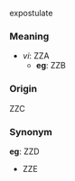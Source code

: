 expostulate
### Meaning
+ _vi_: ZZA
    + __eg__: ZZB

### Origin

ZZC

### Synonym

__eg__: ZZD

+ ZZE


